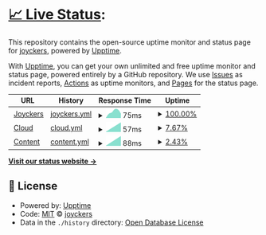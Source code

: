 # [📈 Live Status](https://joyckers.github.io/uptime): <!--live status--> 

This repository contains the open-source uptime monitor and status page for [joyckers](https://joyckers.github.io/uptime), powered by [Upptime](https://github.com/upptime/upptime).

With [Upptime](https://upptime.js.org), you can get your own unlimited and free uptime monitor and status page, powered entirely by a GitHub repository. We use [Issues](https://github.com/joyckers/uptime/issues) as incident reports, [Actions](https://github.com/joyckers/uptime/actions) as uptime monitors, and [Pages](https://joyckers.github.io/uptime) for the status page.

<!--start: status pages-->
<!-- This summary is generated by Upptime (https://github.com/upptime/upptime) -->
<!-- Do not edit this manually, your changes will be overwritten -->
<!-- prettier-ignore -->
| URL | History | Response Time | Uptime |
| --- | ------- | ------------- | ------ |
| <img alt="" src="https://favicons.githubusercontent.com/joyckers.com" height="13"> [Joyckers](https://joyckers.com) | [joyckers.yml](https://github.com/joyckers/uptime/commits/HEAD/history/joyckers.yml) | <details><summary><img alt="Response time graph" src="./graphs/joyckers/response-time-week.png" height="20"> 75ms</summary><br><a href="https://joyckers.github.io/uptime/history/joyckers"><img alt="Response time 75" src="https://img.shields.io/endpoint?url=https%3A%2F%2Fraw.githubusercontent.com%2Fjoyckers%2Fuptime%2FHEAD%2Fapi%2Fjoyckers%2Fresponse-time.json"></a><br><a href="https://joyckers.github.io/uptime/history/joyckers"><img alt="24-hour response time 75" src="https://img.shields.io/endpoint?url=https%3A%2F%2Fraw.githubusercontent.com%2Fjoyckers%2Fuptime%2FHEAD%2Fapi%2Fjoyckers%2Fresponse-time-day.json"></a><br><a href="https://joyckers.github.io/uptime/history/joyckers"><img alt="7-day response time 75" src="https://img.shields.io/endpoint?url=https%3A%2F%2Fraw.githubusercontent.com%2Fjoyckers%2Fuptime%2FHEAD%2Fapi%2Fjoyckers%2Fresponse-time-week.json"></a><br><a href="https://joyckers.github.io/uptime/history/joyckers"><img alt="30-day response time 75" src="https://img.shields.io/endpoint?url=https%3A%2F%2Fraw.githubusercontent.com%2Fjoyckers%2Fuptime%2FHEAD%2Fapi%2Fjoyckers%2Fresponse-time-month.json"></a><br><a href="https://joyckers.github.io/uptime/history/joyckers"><img alt="1-year response time 75" src="https://img.shields.io/endpoint?url=https%3A%2F%2Fraw.githubusercontent.com%2Fjoyckers%2Fuptime%2FHEAD%2Fapi%2Fjoyckers%2Fresponse-time-year.json"></a></details> | <details><summary><a href="https://joyckers.github.io/uptime/history/joyckers">100.00%</a></summary><a href="https://joyckers.github.io/uptime/history/joyckers"><img alt="All-time uptime 100.00%" src="https://img.shields.io/endpoint?url=https%3A%2F%2Fraw.githubusercontent.com%2Fjoyckers%2Fuptime%2FHEAD%2Fapi%2Fjoyckers%2Fuptime.json"></a><br><a href="https://joyckers.github.io/uptime/history/joyckers"><img alt="24-hour uptime 100.00%" src="https://img.shields.io/endpoint?url=https%3A%2F%2Fraw.githubusercontent.com%2Fjoyckers%2Fuptime%2FHEAD%2Fapi%2Fjoyckers%2Fuptime-day.json"></a><br><a href="https://joyckers.github.io/uptime/history/joyckers"><img alt="7-day uptime 100.00%" src="https://img.shields.io/endpoint?url=https%3A%2F%2Fraw.githubusercontent.com%2Fjoyckers%2Fuptime%2FHEAD%2Fapi%2Fjoyckers%2Fuptime-week.json"></a><br><a href="https://joyckers.github.io/uptime/history/joyckers"><img alt="30-day uptime 100.00%" src="https://img.shields.io/endpoint?url=https%3A%2F%2Fraw.githubusercontent.com%2Fjoyckers%2Fuptime%2FHEAD%2Fapi%2Fjoyckers%2Fuptime-month.json"></a><br><a href="https://joyckers.github.io/uptime/history/joyckers"><img alt="1-year uptime 100.00%" src="https://img.shields.io/endpoint?url=https%3A%2F%2Fraw.githubusercontent.com%2Fjoyckers%2Fuptime%2FHEAD%2Fapi%2Fjoyckers%2Fuptime-year.json"></a></details>
| <img alt="" src="https://favicons.githubusercontent.com/cloud.joyckers.com" height="13"> [Cloud](https://cloud.joyckers.com) | [cloud.yml](https://github.com/joyckers/uptime/commits/HEAD/history/cloud.yml) | <details><summary><img alt="Response time graph" src="./graphs/cloud/response-time-week.png" height="20"> 57ms</summary><br><a href="https://joyckers.github.io/uptime/history/cloud"><img alt="Response time 57" src="https://img.shields.io/endpoint?url=https%3A%2F%2Fraw.githubusercontent.com%2Fjoyckers%2Fuptime%2FHEAD%2Fapi%2Fcloud%2Fresponse-time.json"></a><br><a href="https://joyckers.github.io/uptime/history/cloud"><img alt="24-hour response time 57" src="https://img.shields.io/endpoint?url=https%3A%2F%2Fraw.githubusercontent.com%2Fjoyckers%2Fuptime%2FHEAD%2Fapi%2Fcloud%2Fresponse-time-day.json"></a><br><a href="https://joyckers.github.io/uptime/history/cloud"><img alt="7-day response time 57" src="https://img.shields.io/endpoint?url=https%3A%2F%2Fraw.githubusercontent.com%2Fjoyckers%2Fuptime%2FHEAD%2Fapi%2Fcloud%2Fresponse-time-week.json"></a><br><a href="https://joyckers.github.io/uptime/history/cloud"><img alt="30-day response time 57" src="https://img.shields.io/endpoint?url=https%3A%2F%2Fraw.githubusercontent.com%2Fjoyckers%2Fuptime%2FHEAD%2Fapi%2Fcloud%2Fresponse-time-month.json"></a><br><a href="https://joyckers.github.io/uptime/history/cloud"><img alt="1-year response time 57" src="https://img.shields.io/endpoint?url=https%3A%2F%2Fraw.githubusercontent.com%2Fjoyckers%2Fuptime%2FHEAD%2Fapi%2Fcloud%2Fresponse-time-year.json"></a></details> | <details><summary><a href="https://joyckers.github.io/uptime/history/cloud">7.67%</a></summary><a href="https://joyckers.github.io/uptime/history/cloud"><img alt="All-time uptime 7.67%" src="https://img.shields.io/endpoint?url=https%3A%2F%2Fraw.githubusercontent.com%2Fjoyckers%2Fuptime%2FHEAD%2Fapi%2Fcloud%2Fuptime.json"></a><br><a href="https://joyckers.github.io/uptime/history/cloud"><img alt="24-hour uptime 7.67%" src="https://img.shields.io/endpoint?url=https%3A%2F%2Fraw.githubusercontent.com%2Fjoyckers%2Fuptime%2FHEAD%2Fapi%2Fcloud%2Fuptime-day.json"></a><br><a href="https://joyckers.github.io/uptime/history/cloud"><img alt="7-day uptime 7.67%" src="https://img.shields.io/endpoint?url=https%3A%2F%2Fraw.githubusercontent.com%2Fjoyckers%2Fuptime%2FHEAD%2Fapi%2Fcloud%2Fuptime-week.json"></a><br><a href="https://joyckers.github.io/uptime/history/cloud"><img alt="30-day uptime 7.67%" src="https://img.shields.io/endpoint?url=https%3A%2F%2Fraw.githubusercontent.com%2Fjoyckers%2Fuptime%2FHEAD%2Fapi%2Fcloud%2Fuptime-month.json"></a><br><a href="https://joyckers.github.io/uptime/history/cloud"><img alt="1-year uptime 7.67%" src="https://img.shields.io/endpoint?url=https%3A%2F%2Fraw.githubusercontent.com%2Fjoyckers%2Fuptime%2FHEAD%2Fapi%2Fcloud%2Fuptime-year.json"></a></details>
| <img alt="" src="https://favicons.githubusercontent.com/content.joyckers.com" height="13"> [Content](https://content.joyckers.com) | [content.yml](https://github.com/joyckers/uptime/commits/HEAD/history/content.yml) | <details><summary><img alt="Response time graph" src="./graphs/content/response-time-week.png" height="20"> 88ms</summary><br><a href="https://joyckers.github.io/uptime/history/content"><img alt="Response time 88" src="https://img.shields.io/endpoint?url=https%3A%2F%2Fraw.githubusercontent.com%2Fjoyckers%2Fuptime%2FHEAD%2Fapi%2Fcontent%2Fresponse-time.json"></a><br><a href="https://joyckers.github.io/uptime/history/content"><img alt="24-hour response time 88" src="https://img.shields.io/endpoint?url=https%3A%2F%2Fraw.githubusercontent.com%2Fjoyckers%2Fuptime%2FHEAD%2Fapi%2Fcontent%2Fresponse-time-day.json"></a><br><a href="https://joyckers.github.io/uptime/history/content"><img alt="7-day response time 88" src="https://img.shields.io/endpoint?url=https%3A%2F%2Fraw.githubusercontent.com%2Fjoyckers%2Fuptime%2FHEAD%2Fapi%2Fcontent%2Fresponse-time-week.json"></a><br><a href="https://joyckers.github.io/uptime/history/content"><img alt="30-day response time 88" src="https://img.shields.io/endpoint?url=https%3A%2F%2Fraw.githubusercontent.com%2Fjoyckers%2Fuptime%2FHEAD%2Fapi%2Fcontent%2Fresponse-time-month.json"></a><br><a href="https://joyckers.github.io/uptime/history/content"><img alt="1-year response time 88" src="https://img.shields.io/endpoint?url=https%3A%2F%2Fraw.githubusercontent.com%2Fjoyckers%2Fuptime%2FHEAD%2Fapi%2Fcontent%2Fresponse-time-year.json"></a></details> | <details><summary><a href="https://joyckers.github.io/uptime/history/content">2.43%</a></summary><a href="https://joyckers.github.io/uptime/history/content"><img alt="All-time uptime 2.43%" src="https://img.shields.io/endpoint?url=https%3A%2F%2Fraw.githubusercontent.com%2Fjoyckers%2Fuptime%2FHEAD%2Fapi%2Fcontent%2Fuptime.json"></a><br><a href="https://joyckers.github.io/uptime/history/content"><img alt="24-hour uptime 2.43%" src="https://img.shields.io/endpoint?url=https%3A%2F%2Fraw.githubusercontent.com%2Fjoyckers%2Fuptime%2FHEAD%2Fapi%2Fcontent%2Fuptime-day.json"></a><br><a href="https://joyckers.github.io/uptime/history/content"><img alt="7-day uptime 2.43%" src="https://img.shields.io/endpoint?url=https%3A%2F%2Fraw.githubusercontent.com%2Fjoyckers%2Fuptime%2FHEAD%2Fapi%2Fcontent%2Fuptime-week.json"></a><br><a href="https://joyckers.github.io/uptime/history/content"><img alt="30-day uptime 2.43%" src="https://img.shields.io/endpoint?url=https%3A%2F%2Fraw.githubusercontent.com%2Fjoyckers%2Fuptime%2FHEAD%2Fapi%2Fcontent%2Fuptime-month.json"></a><br><a href="https://joyckers.github.io/uptime/history/content"><img alt="1-year uptime 2.43%" src="https://img.shields.io/endpoint?url=https%3A%2F%2Fraw.githubusercontent.com%2Fjoyckers%2Fuptime%2FHEAD%2Fapi%2Fcontent%2Fuptime-year.json"></a></details>

<!--end: status pages-->

[**Visit our status website →**](https://joyckers.github.io/uptime)

## 📄 License

- Powered by: [Upptime](https://github.com/upptime/upptime)
- Code: [MIT](./LICENSE) © [joyckers](https://joyckers.github.io/uptime)
- Data in the `./history` directory: [Open Database License](https://opendatacommons.org/licenses/odbl/1-0/)
